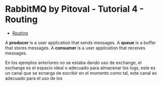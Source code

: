# RabbitMQ by Pitoval - Tutorial 4 - Routing
* [Routing](https://www.rabbitmq.com/tutorials/tutorial-four-python.html)

A **producer** is a user application that sends messages.
A **queue** is a buffer that stores messages.
A **consumer** is a user application that receives messages.


En los ejemplos anteriores no se estaba dando uso de exchange, el exchange es el espacio ideal o adecuado para almacenar los logs, este es un canal que se ecnarga de escribir en el momento como tal, este canal es adecuado para el uso de los